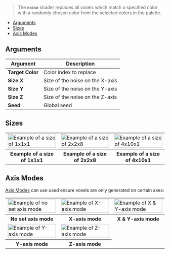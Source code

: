 > The **`noise`** shader replaces all voxels which match a specified color with a randomly chosen color from the selected colors in the palette.

<!-- TOC -->
- [Arguments](#arguments)
- [Sizes](#sizes)
- [Axis Modes](#axis-modes)

## Arguments

Argument | Description
--------- | -----------
**Target Color** | Color index to replace
**Size X** | Size of the noise on the X-axis
**Size Y** | Size of the noise on the Y-axis
**Size Z** | Size of the noise on the Z-axis
**Seed** | Global seed

## Sizes

<!-- SAMPLE noise_sizes 3 -->
<table>
	<tr>
		<td width="33.33%"><img width="100%" src="https://s3.amazonaws.com/misc.lachlanmcdonald.com/magicavoxel-shaders/0.11.0/noise_size_1_1_1.png" alt="Example of a size of 1x1x1"></td>
		<td width="33.33%"><img width="100%" src="https://s3.amazonaws.com/misc.lachlanmcdonald.com/magicavoxel-shaders/0.11.0/noise_size_2_2_8.png" alt="Example of a size of 2x2x8"></td>
		<td width="33.33%"><img width="100%" src="https://s3.amazonaws.com/misc.lachlanmcdonald.com/magicavoxel-shaders/0.11.0/noise_size_4_10_1.png" alt="Example of a size of 4x10x1"></td>
	</tr>
	<tr>
		<th>Example of a size of 1x1x1</th>
		<th>Example of a size of 2x2x8</th>
		<th>Example of a size of 4x10x1</th>
	</tr>
</table>
<!-- END -->

## Axis Modes

[Axis Modes](Terms) can use used ensure voxels are only generated on certain axes:

<!-- SAMPLE noise_axis 3 -->
<table>
	<tr>
		<td width="33.33%"><img width="100%" src="https://s3.amazonaws.com/misc.lachlanmcdonald.com/magicavoxel-shaders/0.11.0/noise_no_axis.png" alt="Example of no set axis mode"></td>
		<td width="33.33%"><img width="100%" src="https://s3.amazonaws.com/misc.lachlanmcdonald.com/magicavoxel-shaders/0.11.0/noise_no_axis.png" alt="Example of X-axis mode"></td>
		<td width="33.33%"><img width="100%" src="https://s3.amazonaws.com/misc.lachlanmcdonald.com/magicavoxel-shaders/0.11.0/noise_xy_axis.png" alt="Example of X &amp; Y-axis mode"></td>
	</tr>
	<tr>
		<th>No set axis mode</th>
		<th>X-axis mode</th>
		<th>X &amp; Y-axis mode</th>
	</tr>
	<tr>
		<td width="33.33%"><img width="100%" src="https://s3.amazonaws.com/misc.lachlanmcdonald.com/magicavoxel-shaders/0.11.0/noise_y_axis.png" alt="Example of Y-axis mode"></td>
		<td width="33.33%"><img width="100%" src="https://s3.amazonaws.com/misc.lachlanmcdonald.com/magicavoxel-shaders/0.11.0/noise_z_axis.png" alt="Example of Z-axis mode"></td>
	</tr>
	<tr>
		<th>Y-axis mode</th>
		<th>Z-axis mode</th>
	</tr>
</table>
<!-- END -->

